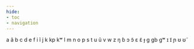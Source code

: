 ```yaml
---
hide:
- toc
- navigation
---
```

a
ã
b
c
d
e
f
i
ĩ
j
k
kp
kʷ
l
m
n
o
p
s
t
u
ũ
v
w
z
ŋ
ɓ
ɔ
ɔ̃
ɛ
ɛ̃
ɟ
ɡ
ɡb
ɡʷ
ɪ
ɪ̃
ɲ
ʊ
ʊ̃
